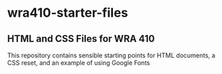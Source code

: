 # wra410-starter-files

## HTML and CSS Files for WRA 410

This repository contains sensible starting points for HTML documents, a CSS reset, and an example of using Google Fonts
